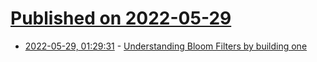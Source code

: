 # [Published on 2022-05-29](index.md)

* [2022-05-29, 01:29:31](https://news.ycombinator.com/item?id=31545399) - [Understanding Bloom Filters by building one](https://ricardoanderegg.com/posts/understanding-bloom-filters-by-building-one/)
